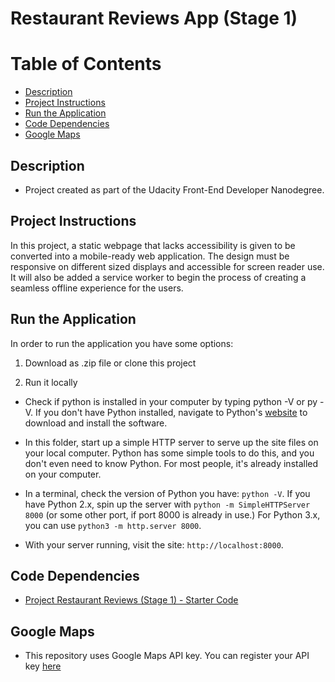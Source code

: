 # Restaurant Reviews App (Stage 1)

# Table of Contents

-   [Description](#description)
-   [Project Instructions](#project-instructions)
-   [Run the Application](#run-the-application)
-   [Code Dependencies](#code-dependencies)
-   [Google Maps](#google-maps)

## Description

-   Project created as part of the Udacity Front-End Developer Nanodegree.

## Project Instructions

In this project, a static webpage that lacks accessibility is given to be converted into a mobile-ready web application. The design  must be responsive on different sized displays and accessible for screen reader use. It will also be added a service worker to begin the process of creating a seamless offline experience for the users.

## Run the Application

In order to run the application you have some options:

1.  Download as .zip file or clone this project

2.  Run it locally

-   Check if python is installed in your computer by typing python -V or py -V. If you don't have Python installed, navigate to Python's [website](https://www.python.org/) to download and install the software.

-   In this folder, start up a simple HTTP server to serve up the site files on your local computer. Python has some simple tools to do this, and you don't even need to know Python. For most people, it's already installed on your computer.

-   In a terminal, check the version of Python you have: `python -V`. If you have Python 2.x, spin up the server with `python -m SimpleHTTPServer 8000` (or some other port, if port 8000 is already in use.) For Python 3.x, you can use `python3 -m http.server 8000`.

-   With your server running, visit the site: `http://localhost:8000`.

## Code Dependencies

-   [Project Restaurant Reviews (Stage 1) - Starter Code](https://github.com/udacity/mws-restaurant-stage-1)

## Google Maps

-   This repository uses Google Maps API key. You can register your API key [here](https://developers.google.com/maps/documentation/javascript/get-api-key)
